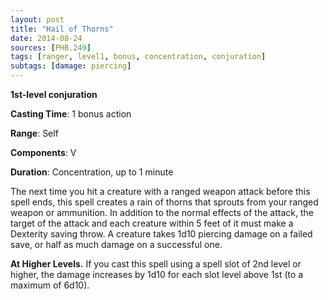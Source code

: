 ```yaml
---
layout: post
title: "Hail of Thorns"
date: 2014-08-24
sources: [PHB.249]
tags: [ranger, level1, bonus, concentration, conjuration]
subtags: [damage: piercing]
---
```


**1st-level conjuration**

**Casting Time**: 1 bonus action

**Range**: Self

**Components**: V

**Duration**: Concentration, up to 1 minute

The next time you hit a creature with a ranged weapon attack before this spell ends, this spell creates a rain of thorns that sprouts from your ranged weapon or ammunition. In addition to the normal effects of the attack, the target of the attack and each creature within 5 feet of it must make a Dexterity saving throw. A creature takes 1d10 piercing damage on a failed save, or half as much damage on a successful one.

**At Higher Levels.** If you cast this spell using a spell slot of 2nd level or higher, the damage increases by 1d10 for each slot level above 1st (to a maximum of 6d10).